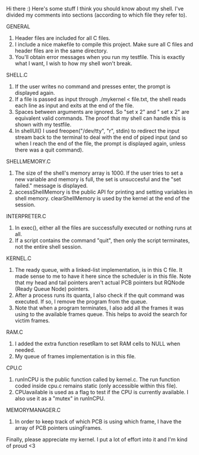 Hi there :)
Here's some stuff I think you should know about my shell. I've divided my 
comments into sections (according to which file they refer to). 

GENERAL
1. Header files are included for all C files.
3. I include a nice makefile to compile this project. Make sure all C files and header 
files are in the same directory.
4. You'll obtain error messages when you run my testfile. This is exactly what I want,
I wish to how my shell won't break. 

SHELL.C
1. If the user writes no command and presses enter, the prompt is displayed again.
2. If a file is passed as input through ./mykernel < file.txt, the shell reads each
line as input and exits at the end of the file.  
3. Spaces between arguments are ignored. So "set   x 2" and "   set x 2" are 
equivalent valid commands. The proof that my shell can handle this is shown with my
testfile. 
4. In shellUI() I used freopen("/dev/tty", "r", stdin) to redirect the input stream
back to the terminal to deal with the end of piped input (and so when I reach the 
end of the file, the prompt is displayed again, unless there was a quit command).

SHELLMEMORY.C
1. The size of the shell's memory array is 1000. If the user tries to set a new
variable and memory is full, the set is unsuccesful and the "set failed." 
message is displayed. 
2. accessShellMemory is the public API for printing and setting variables in 
shell memory. clearShellMemory is used by the kernel at the end of the session. 

INTERPRETER.C 
1. In exec(), either all the files are successfully executed or nothing runs at 
all. 
2. If a script contains the command "quit", then only the 
script terminates, not the entire shell session.

KERNEL.C 
1. The ready queue, with a linked-list implementation, is in this C file. It made
sense to me to have it here since the scheduler is in this file. Note that my
head and tail pointers aren't actual PCB pointers but RQNode (Ready Queue Node) 
pointers.
2. After a process runs its quanta, I also check if the quit command was executed. If so,
I remove the program from the queue.
3. Note that when a program terminates, I also add all the frames it was using to the
available frames queue. This helps to avoid the search for victim frames.

RAM.C 
1. I added the extra function resetRam to set RAM cells to NULL when needed.
2. My queue of frames implementation is in this file.

CPU.C 
1. runInCPU is the public function called by kernel.c. The run function coded
inside cpu.c remains static (only accessible within this file). 
2. CPUavailable is used as a flag to test if the CPU is currently available. I 
also use it as a "mutex" in runInCPU. 

MEMORYMANAGER.C 
1. In order to keep track of which PCB is using which frame, I have the array of PCB
pointers usingFrames.

Finally, please appreciate my kernel. I put a lot of effort into it and I'm kind of proud <3